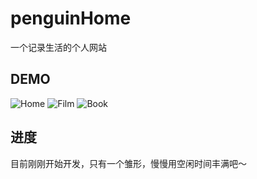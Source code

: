 # penguinHome

一个记录生活的个人网站


 ## DEMO
 
 ![Home](/assets/Iamge/Home.png)
 ![Film](/assets/Iamge/Film.png)
 ![Book](/assets/Iamge/Book.png)

## 进度

目前刚刚开始开发，只有一个雏形，慢慢用空闲时间丰满吧～
